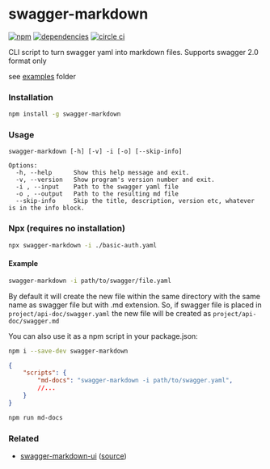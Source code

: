 # swagger-markdown

[![npm][npm-image]][npm-url] [![dependencies][david-image]][david-url] [![circle ci][circleci-image]][circleci-url]

CLI script to turn swagger yaml into markdown files.
Supports swagger 2.0 format only

see [examples](https://github.com/syroegkin/swagger-markdown/tree/master/examples) folder

### Installation

```bash
npm install -g swagger-markdown
```

### Usage

```
swagger-markdown [-h] [-v] -i [-o] [--skip-info]

Options:
  -h, --help      Show this help message and exit.
  -v, --version   Show program's version number and exit.
  -i , --input    Path to the swagger yaml file
  -o , --output   Path to the resulting md file
  --skip-info     Skip the title, description, version etc, whatever is in the info block.

```

### Npx (requires no installation)

```bash
npx swagger-markdown -i ./basic-auth.yaml
```

#### Example

```bash
swagger-markdown -i path/to/swagger/file.yaml
```

By default it will create the new file within the same directory with the same name as swagger file but with .md extension.
So, if swagger file is placed in `project/api-doc/swagger.yaml` the new file will be created as `project/api-doc/swagger.md`

You can also use it as a npm script in your package.json:

```bash
npm i --save-dev swagger-markdown
```

```json
{
    "scripts": {
        "md-docs": "swagger-markdown -i path/to/swagger.yaml",
        //...
    }
}
```

```bash
npm run md-docs
```

### Related

* [swagger-markdown-ui](https://swagger-markdown-ui.netlify.app/) ([source](https://github.com/shaun-chiang/swagger-markdown-ui))

[npm-url]: https://www.npmjs.com/package/swagger-markdown
[npm-image]: https://img.shields.io/npm/v/swagger-markdown.svg

[david-url]: https://david-dm.org/syroegkin/swagger-markdown
[david-image]: https://img.shields.io/david/syroegkin/swagger-markdown.svg

[circleci-url]: https://circleci.com/gh/syroegkin/swagger-markdown/tree/master
[circleci-image]: https://img.shields.io/circleci/project/syroegkin/swagger-markdown.svg
